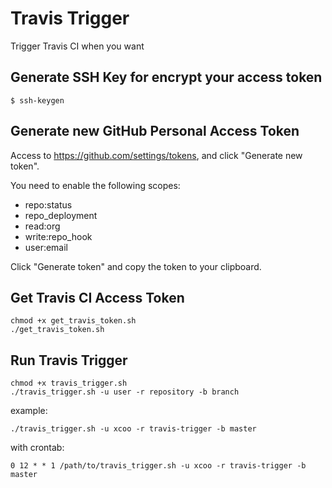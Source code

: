 Travis Trigger
=====
Trigger Travis CI when you want

## Generate SSH Key for encrypt your access token

```
$ ssh-keygen
```

## Generate new GitHub Personal Access Token

Access to <https://github.com/settings/tokens>, and click "Generate new token".

You need to enable the following scopes:

* repo:status
* repo_deployment
* read:org
* write:repo_hook
* user:email

Click "Generate token" and copy the token to your clipboard.

## Get Travis CI Access Token

```
chmod +x get_travis_token.sh
./get_travis_token.sh
```

## Run Travis Trigger

```
chmod +x travis_trigger.sh
./travis_trigger.sh -u user -r repository -b branch
```

example:
```
./travis_trigger.sh -u xcoo -r travis-trigger -b master
```

with crontab:
```
0 12 * * 1 /path/to/travis_trigger.sh -u xcoo -r travis-trigger -b master
```
